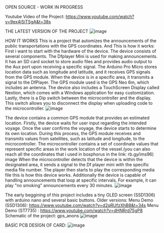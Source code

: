 OPEN SOURCE - WORK IN PROGRESS

Youtube Video of the Project: https://www.youtube.com/watch?v=9ex4jSiTSgA&t=38s

THE LATEST VERSION OF THE PROJECT 
![image](https://github.com/bemregirit/Auto-Announcement/assets/171934370/12ddbfb4-55d7-401b-94af-68bfa6a5c1ff)

HOW IT WORKS
This is a project that automizes the announcements of the public transportations with the GPS coordinates. And This is how it works: First i want to start with the hardware of the device. The device consists of several components. The Dfplayer Mini is used for making announcements. It has an SD card socket to store audio files and provides audio output to the Aux port upon receiving a specific signal. The Arduino Pro Micro stores location data such as longitude and latitude, and it receives GPS signals from the GPS module. When the device is in a specific area, it transmits a signal to the DfPlayer. The GPS module used is the GPS Neo 6m, which includes an antenna. The device also includes a TouchScreen Display called Nextion, which comes with a Windows application for easy customization. Lastly, there is a Dip switch between the microcontroller and the display. This switch allows you to disconnect the display when uploading code to the microcontroller. 
![image](https://github.com/bemregirit/Auto-Announcement/assets/171934370/cb7e6446-08a6-44c1-a95b-577eb2683f82)

The device contains a common GPS module that provides an estimated location. Firstly, the device waits for user input regarding the intended voyage. Once the user confirms the voyage, the device starts to determine its own location. During this process, the GPS module receives and transmits values from satellites, such as latitude and longitude, to the microcontroller. The microcontroller contains a set of coordinate values that represent specific areas in the work location of the vessel.(you can also reach all the coordinates that i used in bosphorus in the link: rb.gy/ims96) image When the microcontroller detects that the device is within the designated area, it sends a signal to the Df player mini with the specific media file number. The player then starts to play the corresponding media file this is how this device works. Additionally the device is capable of handling announcements that loop at specific intervals. For example, it can play "no smoking" announcements every 30 minutes.
![image](https://github.com/bemregirit/Auto-Announcement/assets/171934370/cceda672-21cf-489b-b9df-820a27715e03)

The early beggining of this project includes a tiny OLED screen (SSD1306) with arduino nano and several basic buttons. Older versions: Menu Demo (SSD1306): https://www.youtube.com/watch?v=d2qRUfzXhB8&t=34s Menu Demo (ST7735) : https://www.youtube.com/watch?v=dHNRrd75gP8
Schematic of the project: gps_anons
![image](https://github.com/bemregirit/Auto-Announcement/assets/171934370/0752e286-63bf-47f1-ad61-0c01437f52eb)

BASİC PCB DESİGN OF CARD: 
![image](https://github.com/bemregirit/Auto-Announcement/assets/171934370/e6be1d9a-dfaa-4fd9-a1e0-414050b70c41)
